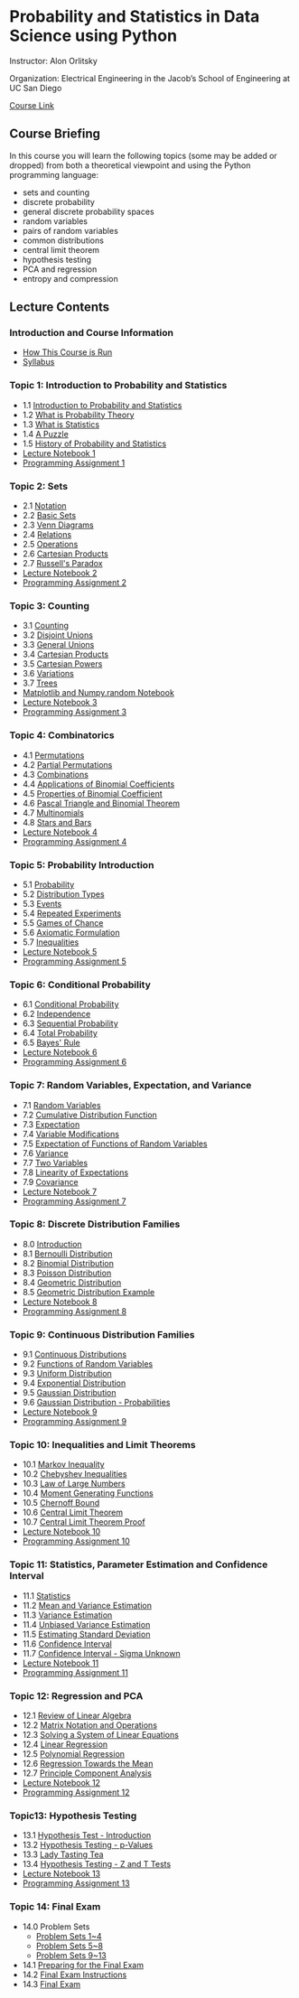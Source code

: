 # Probability and Statistics in Data Science using Python


Instructor: Alon Orlitsky

Organization: Electrical Engineering in the Jacob’s School of Engineering at UC San Diego

[Course Link](https://courses.edx.org/courses/course-v1:UCSanDiegoX+DSE210x+1T2020/course/)


## Course Briefing

In this course you will learn the following topics (some may be added or dropped) from both a theoretical viewpoint and using the Python programming language:

+ sets and counting
+ discrete probability
+ general discrete probability spaces
+ random variables
+ pairs of random variables
+ common distributions
+ central limit theorem
+ hypothesis testing
+ PCA and regression
+ entropy and compression


## Lecture Contents

### Introduction and Course Information

+ [How This Course is Run](./00-CourseInfo.md#how-this-course-is-run)
+ [Syllabus](./00-CourseInfo.md#syllabus)


### Topic 1: Introduction to Probability and Statistics

+ 1.1 [Introduction to Probability and Statistics](./01-Intro.md#11-introduction-to-probability-and-statistics)
+ 1.2 [What is Probability Theory](./01-Intro.md#12-what-is-probability-theory)
+ 1.3 [What is Statistics](./01-Intro.md#13-what-is-statistics)
+ 1.4 [A Puzzle](./01-Intro.md#14-a-puzzle)
+ 1.5 [History of Probability and Statistics](./01-Intro.md#15-history-of-probability-and-statistics)
+ [Lecture Notebook 1](./01-Intro.md#lecture-notebook-1)
+ [Programming Assignment 1](./01-Intro.md#programming-assignment-1)


### Topic 2: Sets

+ 2.1 [Notation](./02-Sets.md#21-notation)
+ 2.2 [Basic Sets](./02-Sets.md#21-notation)
+ 2.3 [Venn Diagrams](./02-Sets.md#23-venn-diagrams)
+ 2.4 [Relations](./02-Sets.md#24-relations)
+ 2.5 [Operations](./02-Sets.md#25-operations)
+ 2.6 [Cartesian Products](./02-Sets.md#26-cartesian-products)
+ 2.7 [Russell's Paradox](./02-Sets.md#27-russells-paradox)
+ [Lecture Notebook 2](./02-Sets.md#lecture-notebook-2)
+ [Programming Assignment 2](./02-Sets.md#programming-assignment-2)


### Topic 3: Counting

+ 3.1 [Counting](./03-Counting.md#31-counting)
+ 3.2 [Disjoint Unions](./03-Counting.md#32-disjoint-unions)
+ 3.3 [General Unions](./03-Counting.md#33-general-unions)
+ 3.4 [Cartesian Products](./03-Counting.md#34-cartesian-products)
+ 3.5 [Cartesian Powers](./03-Counting.md#35-cartesian-powers)
+ 3.6 [Variations](./03-Counting.md#36-variations)
+ 3.7 [Trees](./03-Counting.md#37-trees)
+ [Matplotlib and Numpy.random Notebook](./03-Counting.md#matplotlib-and-numpyrandom-notebook)
+ [Lecture Notebook 3](./03-Counting.md#lecture-notebook-3)
+ [Programming Assignment 3](./03-Counting.md#programming-assignment-3)


### Topic 4: Combinatorics

+ 4.1 [Permutations](./04-Combinatorics.md#41-permutations)
+ 4.2 [Partial Permutations](./04-Combinatorics.md#42-partial-permutations)
+ 4.3 [Combinations](./04-Combinatorics.md#43-combinations)
+ 4.4 [Applications of Binomial Coefficients](./04-Combinatorics.md#44-applications-of-binomial-coefficients)
+ 4.5 [Properties of Binomial Coefficient](./04-Combinatorics.md#45-properties-of-binomial-coefficient)
+ 4.6 [Pascal Triangle and Binomial Theorem](./04-Combinatorics.md#46-pascal-triangle-and-binomial-theorem)
+ 4.7 [Multinomials](./04-Combinatorics.md#47-multinomials)
+ 4.8 [Stars and Bars](./04-Combinatorics.md#48-stars-and-bars)
+ [Lecture Notebook 4](./04-Combinatorics.md#lecture-notebook-4)
+ [Programming Assignment 4](./04-Combinatorics.md#programming-assignment-4)


### Topic 5: Probability Introduction

+ 5.1 [Probability](./05-ProbIntro.md#51-probability)
+ 5.2 [Distribution Types](./05-ProbIntro.md#52-distribution-types)
+ 5.3 [Events](./05-ProbIntro.md#53-events)
+ 5.4 [Repeated Experiments](./05-ProbIntro.md#54-repeated-experiments)
+ 5.5 [Games of Chance](./05-ProbIntro.md#55-games-of-chance)
+ 5.6 [Axiomatic Formulation](./05-ProbIntro.md#56-axiomatic-formulation)
+ 5.7 [Inequalities](./05-ProbIntro.md#57-inequalities)
+ [Lecture Notebook 5](./05-ProbIntro.md#lecture-notebook-5)
+ [Programming Assignment 5](./05-ProbIntro.md#programming-assignment-5)


### Topic 6: Conditional Probability

  + 6.1 [Conditional Probability](./06-CondProb.md#61-conditional-probability)
  + 6.2 [Independence](./06-CondProb.md#62-independence)
  + 6.3 [Sequential Probability](./06-CondProb.md#63-sequential-probability)
  + 6.4 [Total Probability](./06-CondProb.md#64-total-probability)
  + 6.5 [Bayes' Rule](./06-CondProb.md#65-bayes-rule)
  + [Lecture Notebook 6](./06-CondProb.md#lecture-notebook-6)
  + [Programming Assignment 6](./06-CondProb.md#programming-assignment-6)


### Topic 7: Random Variables, Expectation, and Variance

+ 7.1 [Random Variables](./07-RvMeanVar.md#71-random-variables)
+ 7.2 [Cumulative Distribution Function](./07-RvMeanVar.md#72-cumulative-distribution-function)
+ 7.3 [Expectation](./07-RvMeanVar.md#73-expectation)
+ 7.4 [Variable Modifications](./07-RvMeanVar.md#74-variable-modifications)
+ 7.5 [Expectation of Functions of Random Variables](./07-RvMeanVar.md#75-expectation-of-functions-of-random-variables)
+ 7.6 [Variance](./07-RvMeanVar.md#76-variance)
+ 7.7 [Two Variables](./07-RvMeanVar.md#77-two-variables)
+ 7.8 [Linearity of Expectations](./07-RvMeanVar.md#78-linearity-of-expectations)
+ 7.9 [Covariance](./07-RvMeanVar.md#79-covariance)
+ [Lecture Notebook 7](./07-RvMeanVar.md#lecture-notebook-7)
+ [Programming Assignment 7](./07-RvMeanVar.md#programming-assignment-7)


### Topic 8: Discrete Distribution Families

+ 8.0 [Introduction](./08-DiscreteDist.md#80-introduction)
+ 8.1 [Bernoulli Distribution](./08-DiscreteDist.md#81-bernoulli-distribution)
+ 8.2 [Binomial Distribution](./08-DiscreteDist.md#82-binomial-distribution)
+ 8.3 [Poisson Distribution](./08-DiscreteDist.md#83-poisson-distribution)
+ 8.4 [Geometric Distribution](./08-DiscreteDist.md#84-geometric-distribution)
+ 8.5 [Geometric Distribution Example](./08-DiscreteDist.md#85-geometric-distribution-example)
+ [Lecture Notebook 8](./08-DiscreteDist.md#lecture-notebook-8)
+ [Programming Assignment 8](./08-DiscreteDist.md#programming-assignment-8)


### Topic 9: Continuous Distribution Families

+ 9.1 [Continuous Distributions](./09-ContDist.md#91-continuous-distributions)
+ 9.2 [Functions of Random Variables](./09-ContDist.md#92-functions-of-random-variables)
+ 9.3 [Uniform Distribution](./09-ContDist.md#93-uniform-distribution)
+ 9.4 [Exponential Distribution](./09-ContDist.md#94-exponential-distribution)
+ 9.5 [Gaussian Distribution](./09-ContDist.md#95-gaussian-distribution)
+ 9.6 [Gaussian Distribution - Probabilities](./09-ContDist.md#96-gaussian-distribution---probabilities)
+ [Lecture Notebook 9](./09-ContDist.md#lecture-notebook-9)
+ [Programming Assignment 9](./09-ContDist.md#programming-assignment-9)


### Topic 10: Inequalities and Limit Theorems

+ 10.1 [Markov Inequality](./10-InequLimit.md#101-markov-inequality)
+ 10.2 [Chebyshev Inequalities](./10-InequLimit.md#102-chebyshev-inequalities)
+ 10.3 [Law of Large Numbers](./10-InequLimit.md#103-law-of-large-numbers)
+ 10.4 [Moment Generating Functions](./10-InequLimit.md#104-moment-generating-functions)
+ 10.5 [Chernoff Bound](./10-InequLimit.md#105-chernoff-bound)
+ 10.6 [Central Limit Theorem](./10-InequLimit.md#106-central-limit-theorem)
+ 10.7 [Central Limit Theorem Proof](./10-InequLimit.md#107-central-limit-theorem-proof)
+ [Lecture Notebook 10](./10-InequLimit.md#lecture-notebook-10)
+ [Programming Assignment 10](./10-InequLimit.md#programming-assignment-10)


### Topic 11: Statistics, Parameter Estimation and Confidence Interval

+ 11.1 [Statistics](./11-StatEstCI.md#111-statistics)
+ 11.2 [Mean and Variance Estimation](./11-StatEstCI.md#112-mean-and-variance-estimation)
+ 11.3 [Variance Estimation](./11-StatEstCI.md#113-variance-estimation)
+ 11.4 [Unbiased Variance Estimation](./11-StatEstCI.md#114-unbiased-variance-estimation)
+ 11.5 [Estimating Standard Deviation](./11-StatEstCI.md#115-estimating-standard-deviation)
+ 11.6 [Confidence Interval](./11-StatEstCI.md#116-confidence-interval)
+ 11.7 [Confidence Interval - Sigma Unknown](./11-StatEstCI.md#117-confidence-interval---sigma-unknown)
+ [Lecture Notebook 11](./11-StatEstCI.md#lecture-notebook-11)
+ [Programming Assignment 11](./11-StatEstCI.md#programming-assignment-11)


### Topic 12: Regression and PCA

+ 12.1 [Review of Linear Algebra](./12-RegPCA.md#)
+ 12.2 [Matrix Notation and Operations](./12-RegPCA.md#)
+ 12.3 [Solving a System of Linear Equations](./12-RegPCA.md#)
+ 12.4 [Linear Regression](./12-RegPCA.md#)
+ 12.5 [Polynomial Regression](./12-RegPCA.md#)
+ 12.6 [Regression Towards the Mean](./12-RegPCA.md#)
+ 12.7 [Principle Component Analysis](./12-RegPCA.md#)
+ [Lecture Notebook 12](./12-RegPCA.md#)
+ [Programming Assignment 12](./12-RegPCA.md#)


### Topic13: Hypothesis Testing

+ 13.1 [Hypothesis Test - Introduction](./13-Hypothesis.md#)
+ 13.2 [Hypothesis Testing - p-Values](./13-Hypothesis.md#)
+ 13.3 [Lady Tasting Tea](./13-Hypothesis.md#)
+ 13.4 [Hypothesis Testing - Z and T Tests](./13-Hypothesis.md#)
+ [Lecture Notebook 13](./13-Hypothesis.md#)
+ [Programming Assignment 13](./13-Hypothesis.md#)

 
### Topic 14: Final Exam

+ 14.0 Problem Sets
  + [Problem Sets 1~4](./PS1.md)
  + [Problem Sets 5~8](./PS2.md)
  + [Problem Sets 9~13](./PS3.md)
+ 14.1 [Preparing for the Final Exam](./14-Final.md#)
+ 14.2 [Final Exam Instructions](./14-Final.md#)
+ 14.3 [Final Exam](./14-Final.md#)






